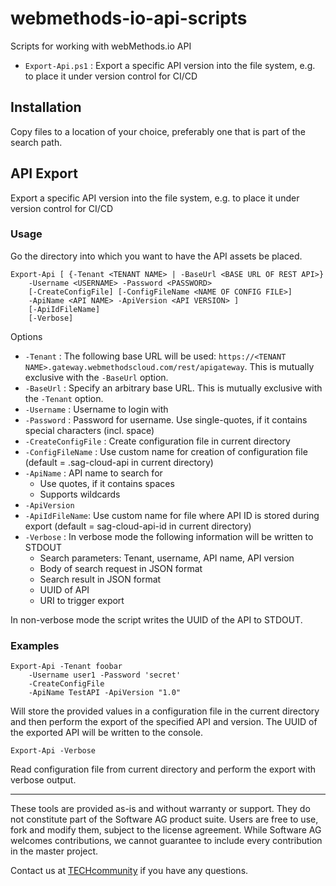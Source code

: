 # webmethods-io-api-scripts
Scripts for working with webMethods.io API
- `Export-Api.ps1` : Export a specific API version into the file system, e.g. to place it under version control for CI/CD

## Installation
Copy files to a location of your choice, preferably one that is part of the search path.

## API Export

Export a specific API version into the file system, e.g. to place it under version control for CI/CD

### Usage

Go the directory into which you want to have the API assets be placed. 

```
Export-Api [ {-Tenant <TENANT NAME> | -BaseUrl <BASE URL OF REST API>} 
	-Username <USERNAME> -Password <PASSWORD> 
	[-CreateConfigFile] [-ConfigFileName <NAME OF CONFIG FILE>]
	-ApiName <API NAME> -ApiVersion <API VERSION> ] 
	[-ApiIdFileName]
	[-Verbose]
```

Options
- `-Tenant` : The following base URL will be used: `https://<TENANT NAME>.gateway.webmethodscloud.com/rest/apigateway`. This is mutually exclusive with the `-BaseUrl` option.
- `-BaseUrl` : Specify an arbitrary base URL. This is mutually exclusive with the `-Tenant` option.
- `-Username` : Username to login with
- `-Password` : Password for username. Use single-quotes, if it contains special characters (incl. space)
- `-CreateConfigFile` : Create configuration file in current directory
- `-ConfigFileName` : Use custom name for creation of configuration file (default = .sag-cloud-api in current directory)
- `-ApiName` : API name to search for
  - Use quotes, if it contains spaces
  - Supports wildcards
- `-ApiVersion`
- `-ApiIdFileName`: Use custom name for file where API ID is stored during export (default = sag-cloud-api-id in current directory)
- `-Verbose` : In verbose mode the following information will be written to STDOUT
  - Search parameters: Tenant, username, API name, API version
  - Body of search request in JSON format
  - Search result in JSON format
  - UUID of API
  - URI to trigger export

In non-verbose mode the script writes the UUID of the API to STDOUT.  

### Examples

```
Export-Api -Tenant foobar 
	-Username user1 -Password 'secret' 
	-CreateConfigFile 
	-ApiName TestAPI -ApiVersion "1.0"
```
Will store the provided values in a configuration file in the current directory and then perform the export of the specified API and version. The UUID of the exported API will be written to the console.

```
Export-Api -Verbose
```
Read configuration file from current directory and perform the export with verbose output.


______________________
These tools are provided as-is and without warranty or support. They do not constitute part of the Software AG product suite. Users are free to use, fork and modify them, subject to the license agreement. While Software AG welcomes contributions, we cannot guarantee to include every contribution in the master project.

Contact us at [TECHcommunity](mailto:technologycommunity@softwareag.com?subject=Github/SoftwareAG) if you have any questions.
